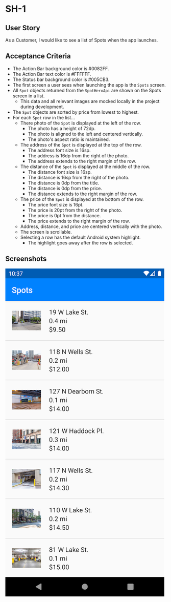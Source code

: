 # SH-1

## User Story

As a Customer, I would like to see a list of Spots when the app launches.

## Acceptance Criteria

* The Action Bar background color is #0082FF.
* The Action Bar text color is #FFFFFF.
* The Status bar background color is #005CB3.
* The first screen a user sees when launching the app is the `Spots` screen.
* All `Spot` objects returned from the `SpotHeroApi` are shown on the Spots screen in a list.
  * This data and all relevant images are mocked locally in the project during development.
* The `Spot` objects are sorted by price from lowest to highest.
* For each `Spot` row in the list...
  * There photo of the `Spot` is displayed at the left of the row.
    * The photo has a height of 72dp.
    * The photo is aligned to the left and centered vertically.
    * The photo's aspect ratio is maintained.
  * The address of the `Spot` is displayed at the top of the row.
    * The address font size is 16sp.
    * The address is 16dp from the right of the photo.
    * The address extends to the right margin of the row.
  * The distance of the `Spot` is displayed at the middle of the row.
    * The distance font size is 16sp.
    * The distance is 16sp from the right of the photo.
    * The distance is 0dp from the title.
    * The distance is 0dp from the price.
    * The distance extends to the right margin of the row.
  * The price of the `Spot` is displayed at the bottom of the row.
    * The price font size is 16pt.
    * The price is 20pt from the right of the photo.
    * The price is 0pt from the distance.
    * The price extends to the right margin of the row.
  * Address, distance, and price are centered vertically with the photo.
  * The screen is scrollable.
  * Selecting a row has the default Android system highlight.
    * The highlight goes away after the row is selected.

## Screenshots

![](screenshot.png)